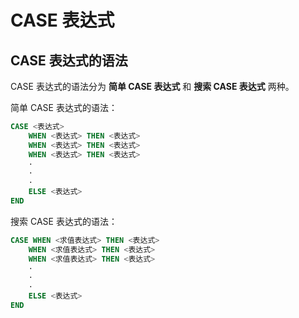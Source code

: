 <!--
 * @Github       : https://github.com/superzhc/BigData-A-Question
 * @Author       : SUPERZHC
 * @CreateDate   : 2020-05-08 10:12:30
 * @LastEditTime : 2020-12-16 17:10:20
 * @Copyright 2020 SUPERZHC
-->
# CASE 表达式

## CASE 表达式的语法

CASE 表达式的语法分为 **简单 CASE 表达式** 和 **搜索 CASE 表达式** 两种。

简单 CASE 表达式的语法：

```sql
CASE <表达式>
	WHEN <表达式> THEN <表达式>
	WHEN <表达式> THEN <表达式>
	WHEN <表达式> THEN <表达式>
	·
	·
	·
	ELSE <表达式>
END
```

搜索 CASE 表达式的语法：

```sql
CASE WHEN <求值表达式> THEN <表达式>
	WHEN <求值表达式> THEN <表达式>
	WHEN <求值表达式> THEN <表达式>
	·
	·
	·
	ELSE <表达式>
END
```